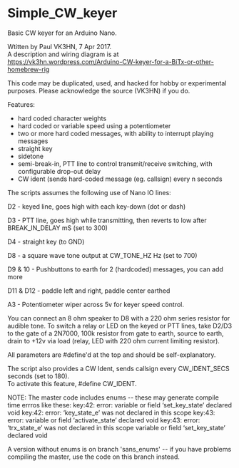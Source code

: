 # Simple_CW_keyer
Basic CW keyer for an Arduino Nano.

Wtitten by Paul VK3HN, 7 Apr 2017.  
A description and wiring diagram is at https://vk3hn.wordpress.com/Arduino-CW-keyer-for-a-BiTx-or-other-homebrew-rig

This code may be duplicated, used, and hacked for hobby or experimental purposes. Please acknowledge the source (VK3HN) if you do.

Features:
 - hard coded character weights
 - hard coded or variable speed using a potentiometer
 - two or more hard coded messages, with ability to interrupt playing messages
 - straight key
 - sidetone
 - semi-break-in, PTT line to control transmit/receive switching, with configurable drop-out delay  
 - CW ident (sends hard-coded message (eg. callsign) every n seconds   


The scripts assumes the following use of Nano IO lines: 

D2 - keyed line, goes high with each key-down (dot or dash)  

D3 - PTT line, goes high while transmitting, then reverts to low after BREAK_IN_DELAY mS (set to 300)   

D4 - straight key (to GND)

D8 - a square wave tone output at CW_TONE_HZ Hz (set to 700) 

D9 & 10 - Pushbuttons to earth for 2 (hardcoded) messages, you can add more

D11 & D12 - paddle left and right, paddle center earthed 

A3 - Potentiometer wiper across 5v for keyer speed control. 

You can connect an 8 ohm speaker to D8 with a 220 ohm series resistor for audible tone.
To switch a relay or LED on the keyed or PTT lines, take D2/D3 to the gate of a 2N7000, 100k resistor from gate to earth, source to earth, drain to +12v via load (relay, LED with 220 ohm current limiting resistor).   

All parameters are #define'd at the top and should be self-explanatory.

The script also provides a CW Ident, sends callsign every CW_IDENT_SECS seconds (set to 180).  
To activate this feature, #define CW_IDENT.

NOTE: The master code includes enums -- these may generate compile time errros like these:
  key:42: error: variable or field ‘set_key_state’ declared void
  key:42: error: ‘key_state_e’ was not declared in this scope
  key:43: error: variable or field ‘activate_state’ declared void
  key:43: error: ‘trx_state_e’ was not declared in this scope
  variable or field ‘set_key_state’ declared void
  
  A version without enums is on branch 'sans_enums' -- if you have problems compiling the master, use the code on this branch instead.  
